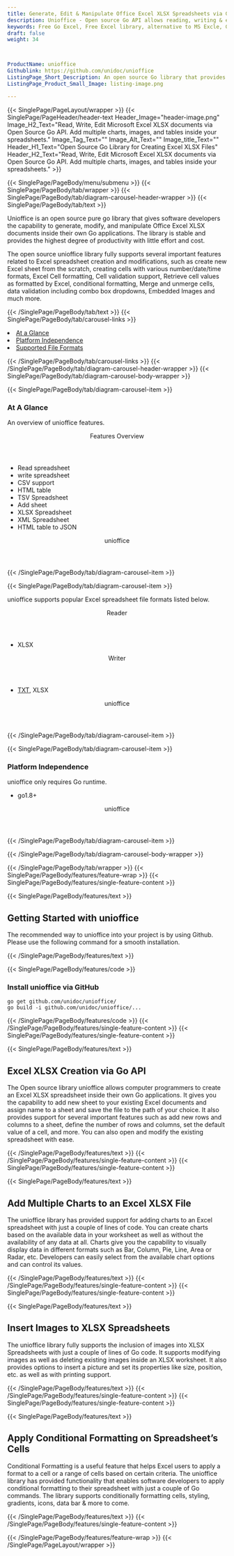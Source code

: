```yaml
---
title: Generate, Edit & Manipulate Office Excel XLSX Spreadsheets via Go API
description: Unioffice - Open source Go API allows reading, writing & editing Office Excel XLSX spreadsheet. Add multiple charts, images & tables in a worksheets via PHP library.
keywords: Free Go Excel, Free Excel library, alternative to MS Excle, Go XLSX API, Go XLSX library, Go Excel API, Go Excel Library, Go XLSM, Go XLTM API, Go Spreadsheets API, create spreadsheet, add comments to cells, Read XLSX files, manage Rows or Cells, add Comments to Excel
draft: false
weight: 34



ProductName: unioffice
Githublink: https://github.com/unidoc/unioffice
ListingPage_Short_Description: An open source Go library that provides fast ways for reading, writing, and manipulating Excel XLSX files inside their own applications.
ListingPage_Product_Small_Image: listing-image.png 

---
```


{{< SinglePage/PageLayout/wrapper >}}
{{< SinglePage/PageHeader/header-text
Header_Image="header-image.png"
Image_H2_Text="Read, Write, Edit Microsoft Excel XLSX documents via Open Source Go API. Add multiple charts, images, and tables inside your spreadsheets."
Image_Tag_Text=""
Image_Alt_Text=""
Image_title_Text=""
Header_H1_Text="Open Source Go Library for Creating Excel XLSX Files"
Header_H2_Text="Read, Write, Edit Microsoft Excel XLSX documents via Open Source Go API. Add multiple charts, images, and tables inside your spreadsheets." >}}

{{< SinglePage/PageBody/menu/submenu >}}
{{< SinglePage/PageBody/tab/wrapper >}}
{{< SinglePage/PageBody/tab/diagram-carousel-header-wrapper >}}
{{< SinglePage/PageBody/tab/text >}}



<p>Unioffice is an open source pure go library that gives software developers the capability to generate, modify, and manipulate Office Excel XLSX documents inside their own Go applications. The library is stable and provides the highest degree of productivity with little effort and cost.</p>
<p>The open source unioffice library fully supports several important features related to Excel spreadsheet creation and modifications, such as create new Excel sheet from the scratch, creating cells with various number/date/time formats, Excel Cell formatting, Cell validation support, Retrieve cell values as formatted by Excel, conditional formatting, Merge and unmerge cells, data validation including combo box dropdowns, Embedded Images and much more.</p>

{{< /SinglePage/PageBody/tab/text >}}
{{< SinglePage/PageBody/tab/carousel-links >}}

<li data-target="#diagramcarousel" data-slide-to="0"><a href="#">At a Glance</a></li>
<li data-target="#diagramcarousel" data-slide-to="2"><a href="#">Platform Independence</a></li>
<li data-target="#diagramcarousel" data-slide-to="1"><a class="activetab" href="#">Supported File Formats</a></li>


{{< /SinglePage/PageBody/tab/carousel-links >}}
{{< /SinglePage/PageBody/tab/diagram-carousel-header-wrapper >}}
{{< SinglePage/PageBody/tab/diagram-carousel-body-wrapper >}}

{{< SinglePage/PageBody/tab/diagram-carousel-item >}}
<h3>At A Glance</h3>
<p>An overview of unioffice features.</p>
<div class="diagram1 d1-poi">
<div class="d1-row">
<div class="d1-col d1-right"><header>Features Overview</header>
<ul>
<li>Read spreadsheet</li>
<li>write spreadsheet</li>
<li>CSV support</li>
<li>HTML table</li>
<li>TSV Spreadsheet</li>
<li>Add sheet</li>
<li>XLSX Spreadsheet</li>
<li>XML Spreadsheet</li>
<li>HTML table to JSON</li>
</ul>
</div>
</div>
<div class="d1-logo" style="border: none;"><!--<img src='listing-image.png' alt="Compression APIs for .NET" />--><header>unioffice</header><footer><small></small></footer></div>
<!--/logo--></div>
<!--/diagram1-->
{{< /SinglePage/PageBody/tab/diagram-carousel-item >}}

{{< SinglePage/PageBody/tab/diagram-carousel-item >}}
<p>unioffice supports popular Excel spreadsheet file formats listed below.</p>
<div class="diagram1 d2 d1-poi">
<div class="d1-row">
<div class="d1-col d1-left"><header><i class="fa fa-arrows-v"> </i> Reader</header>
<ul>
<li>XLSX</li>
</ul>
</div>
<!--/left-->
<div class="d1-col d1-right"><header><i class="fa fa-long-arrow-down"> </i> Writer</header>
<ul>
<li><a href="https://docs.fileformat.com/word-processing/txt/">TXT</a>, XLSX</li>
</ul>
</div>
<!--/right--></div>
<!--/row-->
<div class="d1-logo" style="border: none;"><!--<img src='listing-image.png' alt="Compression APIs for .NET" />--><header>unioffice</header><footer><small></small></footer></div>
<!--/logo--></div>
<!--/diagram2-->
{{< /SinglePage/PageBody/tab/diagram-carousel-item >}}

{{< SinglePage/PageBody/tab/diagram-carousel-item >}}
<h3>Platform Independence</h3>
<p>unioffice only requires Go runtime.</p>
<div class="diagram1 d1-poi">
<div class="d1-row">
<div class="d1-col d1-right">
<ul>
<li>go1.8+</li>
</ul>
</div>
<!--/left-->
<div class="d1-col d1-right"> </div>
<!--/right--></div>
<!--/row-->
<div class="d1-logo" style="border: none;"><!--<img src='listing-image.png' alt="Compression APIs for .NET" />--><header>unioffice</header><footer><small></small></footer></div>
<!--/logo--></div>
<!--/diagram2 -->
{{< /SinglePage/PageBody/tab/diagram-carousel-item >}}

{{< /SinglePage/PageBody/tab/diagram-carousel-body-wrapper >}}

{{< /SinglePage/PageBody/tab/wrapper >}}
{{< SinglePage/PageBody/features/feature-wrap >}}
{{< SinglePage/PageBody/features/single-feature-content >}}

{{< SinglePage/PageBody/features/text >}}
<h2 class="h2title">Getting Started with unioffice</h2>
<p>The recommended way to unioffice into your project is by using Github. Please use the following command for a smooth installation.</p>
{{< /SinglePage/PageBody/features/text >}}

{{< SinglePage/PageBody/features/code >}}
<h3>Install unioffice via GitHub</h3>
<pre><code class="html">go get github.com/unidoc/unioffice/
go build -i github.com/unidoc/unioffice/... </code></pre>


{{< /SinglePage/PageBody/features/code >}}
{{< /SinglePage/PageBody/features/single-feature-content >}}
{{< SinglePage/PageBody/features/single-feature-content >}}

{{< SinglePage/PageBody/features/text >}}
<h2 class="h2title">Excel XLSX Creation via Go API</h2>
<p>The Open source library unioffice allows computer programmers to create an Excel XLSX spreadsheet inside their own Go applications. It gives you the capability to add new sheet to your existing Excel documents and assign name to a sheet and save the file to the path of your choice. It also provides support for several important features such as add new rows and columns to a sheet, define the number of rows and columns, set the default value of a cell, and more. You can also open and modify the existing spreadsheet with ease.</p>

{{< /SinglePage/PageBody/features/text >}}
{{< /SinglePage/PageBody/features/single-feature-content >}}
{{< SinglePage/PageBody/features/single-feature-content >}}

{{< SinglePage/PageBody/features/text >}}
<h2 class="h2title">Add Multiple Charts to an Excel XLSX File</h2>
<p>The unioffice library has provided support for adding charts to an Excel spreadsheet with just a couple of lines of code. You can create charts based on the available data in your worksheet as well as without the availability of any data at all. Charts give you the capability to visually display data in different formats such as Bar, Column, Pie, Line, Area or Radar, etc. Developers can easily select from the available chart options and can control its values.</p>

{{< /SinglePage/PageBody/features/text >}}
{{< /SinglePage/PageBody/features/single-feature-content >}}
{{< SinglePage/PageBody/features/single-feature-content >}}

{{< SinglePage/PageBody/features/text >}}
<h2 class="h2title">Insert Images to XLSX Spreadsheets</h2>
<p>The unioffice library fully supports the inclusion of images into XLSX Spreadsheets with just a couple of lines of Go code. It supports modifying images as well as deleting existing images inside an XLSX worksheet. It also provides options to insert a picture and set its properties like size, position, etc. as well as with printing support.</p>

{{< /SinglePage/PageBody/features/text >}}
{{< /SinglePage/PageBody/features/single-feature-content >}}
{{< SinglePage/PageBody/features/single-feature-content >}}

{{< SinglePage/PageBody/features/text >}}
<h2 class="h2title">Apply Conditional Formatting on Spreadsheet’s Cells</h2>
<p>Conditional Formatting is a useful feature that helps Excel users to apply a format to a cell or a range of cells based on certain criteria. The unioffice library has provided functionality that enables software developers to apply conditional formatting to their spreadsheet with just a couple of Go commands. The library supports conditionally formatting cells, styling, gradients, icons, data bar & more to come.</p>

{{< /SinglePage/PageBody/features/text >}}
{{< /SinglePage/PageBody/features/single-feature-content >}}

{{< /SinglePage/PageBody/features/feature-wrap >}}
{{< /SinglePage/PageLayout/wrapper >}}